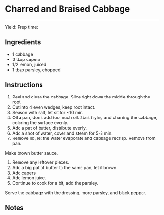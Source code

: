 # Charred and Braised Cabbage
---
Yield:
Prep time:

## Ingredients
- 1 cabbage
- 3 tbsp capers
- 1/2 lemon, juiced
- 1 tbsp parsley, chopped

## Instructions
1. Peel and clean the cabbage. Slice right down the middle through the root.
2. Cut into 4 even wedges, keep root intact.
3. Season with salt, let sit for ~10 min.
4. Oil a pan, don't add too much oil. Start frying and charring the cabbage, coloring the surface evenly.
5. Add a pat of butter, distribute evenly.
6. Add a shot of water, cover and steam for 5-8 min.
7. Remove lid, let the water evaporate and cabbage recrisp. Remove from pan.

Make brown butter sauce.
1. Remove any leftover pieces.
2. Add a big pat of butter to the same pan, let it brown.
3. Add capers
4. Add lemon juice.
5. Continue to cook for a bit, add the parsley.

Serve the cabbage with the dressing, more parsley, and black pepper.

## Notes

